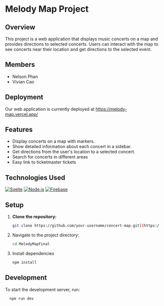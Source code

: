 # Melody Map Project

## Overview

This project is a web application that displays music concerts on a map and provides directions to selected concerts. Users can interact with the map to see concerts near their location and get directions to the selected event.

## Members

- Nelson Phan
- Vivian Cao

## Deployment
Our web application is currently deployed at https://melody-map.vercel.app/

## Features

- Display concerts on a map with markers.
- Show detailed information about each concert in a sidebar.
- Get directions from the user's location to a selected concert.
- Search for concerts in different areas
- Easy link to ticketmaster tickets

## Technologies Used

[![Svelte](https://img.shields.io/badge/Svelte-4-orange)](https://svelte.dev/)
[![Node.js](https://img.shields.io/badge/Node.js-v20-green)](https://nodejs.org/)
[![Firebase](https://img.shields.io/badge/Firebase-deployed-yellow)](https://firebase.google.com/)


## Setup

1. **Clone the repository:**
   ```bash
   git clone https://github.com/your-username/concert-map.git](https://github.com/Phannelson/MelodyMap.git
   
2. Navigate to the project directory:
   ```bash
   cd MelodyMapFinal
   
4. Install dependencies
     ```bash
    npm install

## Development
To start the development server, run:
  ```bash
    npm run dev

